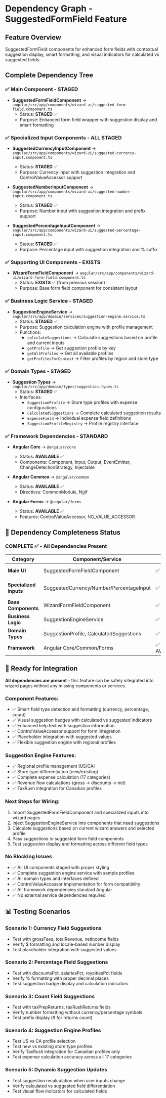 # Dependency Graph - SuggestedFormField Feature

## Feature Overview
SuggestedFormField components for enhanced form fields with contextual suggestion display, smart formatting, and visual indicators for calculated vs suggested fields.

## Complete Dependency Tree

### ✅ **Main Component** - STAGED
- **SuggestedFormFieldComponent** → `angular/src/app/components/wizard-ui/suggested-form-field.component.ts`
  - Status: **STAGED** ✅
  - Purpose: Enhanced form field wrapper with suggestion display and smart formatting

### ✅ **Specialized Input Components** - ALL STAGED
- **SuggestedCurrencyInputComponent** → `angular/src/app/components/wizard-ui/suggested-currency-input.component.ts`
  - Status: **STAGED** ✅
  - Purpose: Currency input with suggestion integration and ControlValueAccessor support

- **SuggestedNumberInputComponent** → `angular/src/app/components/wizard-ui/suggested-number-input.component.ts`
  - Status: **STAGED** ✅
  - Purpose: Number input with suggestion integration and prefix support

- **SuggestedPercentageInputComponent** → `angular/src/app/components/wizard-ui/suggested-percentage-input.component.ts`
  - Status: **STAGED** ✅
  - Purpose: Percentage input with suggestion integration and % suffix

### ✅ **Supporting UI Components** - EXISTS
- **WizardFormFieldComponent** → `angular/src/app/components/wizard-ui/wizard-form-field.component.ts`
  - Status: **EXISTS** ✅ (from previous session)
  - Purpose: Base form field component for consistent layout

### ✅ **Business Logic Service** - STAGED
- **SuggestionEngineService** → `angular/src/app/domain/services/suggestion-engine.service.ts`
  - Status: **STAGED** ✅
  - Purpose: Suggestion calculation engine with profile management
  - Functions:
    - `calculateSuggestions` → Calculate suggestions based on profile and current inputs
    - `getProfile` → Get suggestion profile by key
    - `getAllProfiles` → Get all available profiles
    - `getProfilesForContext` → Filter profiles by region and store type

### ✅ **Domain Types** - STAGED
- **Suggestion Types** → `angular/src/app/domain/types/suggestion.types.ts`
  - Status: **STAGED** ✅
  - Interfaces:
    - `SuggestionProfile` → Store type profiles with expense configurations
    - `CalculatedSuggestions` → Complete calculated suggestion results
    - `ExpenseField` → Individual expense field definitions
    - `SuggestionProfileRegistry` → Profile registry interface

### ✅ **Framework Dependencies** - STANDARD
- **Angular Core** → `@angular/core`
  - Status: **AVAILABLE** ✅
  - Components: Component, Input, Output, EventEmitter, ChangeDetectionStrategy, Injectable

- **Angular Common** → `@angular/common`
  - Status: **AVAILABLE** ✅
  - Directives: CommonModule, NgIf

- **Angular Forms** → `@angular/forms`
  - Status: **AVAILABLE** ✅
  - Features: ControlValueAccessor, NG_VALUE_ACCESSOR

## 🎯 **Dependency Completeness Status**

### **COMPLETE** ✅ - All Dependencies Present

| Category | Component/Service | Status | Notes |
|----------|-------------------|---------|-------|
| **Main UI** | SuggestedFormFieldComponent | ✅ STAGED | Enhanced wrapper with smart formatting |
| **Specialized Inputs** | SuggestedCurrency/Number/PercentageInput | ✅ STAGED | All with ControlValueAccessor support |
| **Base Components** | WizardFormFieldComponent | ✅ EXISTS | From previous session |
| **Business Logic** | SuggestionEngineService | ✅ STAGED | Complete calculation engine |
| **Domain Types** | SuggestionProfile, CalculatedSuggestions | ✅ STAGED | Complete interface definitions |
| **Framework** | Angular Core/Common/Forms | ✅ AVAILABLE | Standard dependencies |

## 🚀 **Ready for Integration**

**All dependencies are present** - this feature can be safely integrated into wizard pages without any missing components or services.

### **Component Features:**
- ✅ Smart field type detection and formatting (currency, percentage, count)
- ✅ Visual suggestion badges with calculated vs suggested indicators
- ✅ Enhanced help text with suggestion information
- ✅ ControlValueAccessor support for form integration
- ✅ Placeholder integration with suggested values
- ✅ Flexible suggestion engine with regional profiles

### **Suggestion Engine Features:**
- ✅ Regional profile management (US/CA)
- ✅ Store type differentiation (new/existing)
- ✅ Complete expense calculation (17 categories)
- ✅ Revenue flow calculations (gross → discounts → net)
- ✅ TaxRush integration for Canadian profiles

### **Next Steps for Wiring:**
1. Import SuggestedFormFieldComponent and specialized inputs into wizard pages
2. Inject SuggestionEngineService into components that need suggestions
3. Calculate suggestions based on current wizard answers and selected profile
4. Pass suggestions to suggested form field components
5. Test suggestion display and formatting across different field types

### **No Blocking Issues** 
- ✅ All UI components staged with proper styling
- ✅ Complete suggestion engine service with sample profiles
- ✅ All domain types and interfaces defined
- ✅ ControlValueAccessor implementation for form compatibility
- ✅ All framework dependencies standard Angular
- ✅ No external service dependencies required

## 📊 **Testing Scenarios**

### **Scenario 1: Currency Field Suggestions**
- Test with grossFees, totalRevenue, netIncome fields
- Verify $ formatting and locale-based number display
- Test placeholder integration with suggested values

### **Scenario 2: Percentage Field Suggestions**
- Test with discountsPct, salariesPct, royaltiesPct fields
- Verify % formatting with proper decimal places
- Test suggestion badge display and calculation indicators

### **Scenario 3: Count Field Suggestions**
- Test with taxPrepReturns, taxRushReturns fields
- Verify number formatting without currency/percentage symbols
- Test prefix display (# for returns count)

### **Scenario 4: Suggestion Engine Profiles**
- Test US vs CA profile selection
- Test new vs existing store type profiles
- Verify TaxRush integration for Canadian profiles only
- Test expense calculation accuracy across all 17 categories

### **Scenario 5: Dynamic Suggestion Updates**
- Test suggestion recalculation when user inputs change
- Verify calculated vs suggested field differentiation
- Test visual flow indicators for calculated fields
